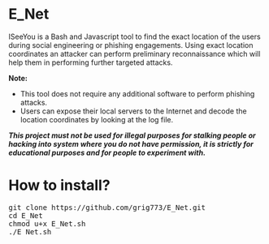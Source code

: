 # E_Net

ISeeYou is a Bash and Javascript tool to find the exact location of the users during social engineering or phishing engagements. Using exact location coordinates an attacker can perform preliminary reconnaissance which will help them in performing further targeted attacks. 

<B>Note:</B><Br>
- This tool does not require any additional software to perform phishing attacks.
- Users can expose their local servers to the Internet and decode the location coordinates by looking at the log file.
  
<B><I>This project must not be used for illegal purposes for stalking people or hacking into system where you do not have permission, it is strictly for educational purposes and for people to experiment with.</I></B>
  




# How to install?

<pre>
git clone https://github.com/grig773/E_Net.git
cd E_Net
chmod u+x E_Net.sh
./E_Net.sh
</pre>
